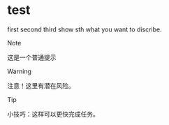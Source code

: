 # test
first
second
third
show sth what you want to discribe.

> [!NOTE]
> 这是一个普通提示

> [!WARNING]
> 注意！这里有潜在风险。

> [!TIP]
> 小技巧：这样可以更快完成任务。
